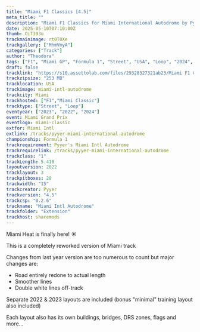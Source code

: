```yaml
---
title: "Miami F1 Classics [4.5]"
meta_title: ""
description: "Miami F1 Classics for Miami International Autodrome by Pyyer assetto corsa"
date: 2025-05-10T07:10:00Z
thumb: OiT393u
trackmainimage: rt0T0Xe
trackgallery: ["MhmVmyA"]
categories: ["Track"]
author: "Theodora"
tags: ["F1", "Miami GP", "Formula 1", "Street", "USA", "Loop", "2024", "2022", "2023", "Pyyer"]
draft: false
tracklink: "https://s10.assettolab.com/files/29328327321ab23/Miami F1 Classics 4.5.zip"
trackzipsize: "253 MB"
tracklocation: USA
trackimage: miami-intl-autodrome
trackcity: Miami
trackhosted: ["F1","Miami Classic"]
tracktype: ["Street", "Loop"]
eventyear: ["2023", "2022", "2024"]
event: Miami Grand Prix
eventlogo: miami-classic
extfor: Miami Intl
extlink: /tracks/pyyer-miami-international-autodrome
championship: Formula 1
trackrequirement: Pyyer's Miami Intl Autodrome
trackrequirelink: /tracks/pyyer-miami-international-autodrome
trackclass: "1" 
trackLength: 5.410
layoutversion: 2022
tracklayout: 3
trackpitboxes: 28
trackwidth: "15"
trackcreator: Pyyer
trackversion: "4.5"
trackcsp: "0.2.6"
trackname: "Miami Intl Autodrome"
trackfolder: "Extension"
trackhost: sharemods
---
```


Miami Heat is finally here! ☀️

This is a completely reworked version of Miami track

Changes from last year version are too numerous to count but major changes are: 
- Road entirely redone to actual length
- Smoother lines
- Double white lines off-track

Separate 2022 & 2023 layouts are included (bonus "minimal" training layout also included)

Each layout also has its own buildings, bridges, DRS zones, flags and more...
